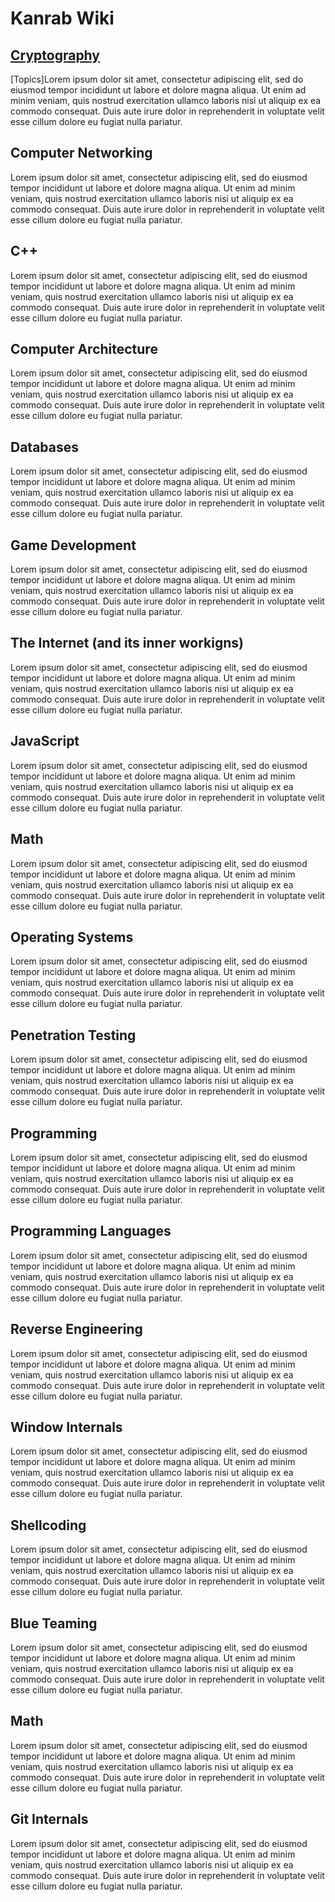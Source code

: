 # Kanrab Wiki


## [Cryptography](pages/Cryptography/Topics.md)

[Topics]Lorem ipsum dolor sit amet, consectetur adipiscing elit, sed do eiusmod tempor incididunt ut labore 
et dolore magna aliqua. Ut enim ad minim veniam, quis nostrud exercitation ullamco laboris nisi ut aliquip 
ex ea commodo consequat. Duis aute irure dolor in reprehenderit in voluptate velit esse cillum dolore eu fugiat nulla pariatur.

## Computer Networking

Lorem ipsum dolor sit amet, consectetur adipiscing elit, sed do eiusmod tempor incididunt ut labore 
et dolore magna aliqua. Ut enim ad minim veniam, quis nostrud exercitation ullamco laboris nisi ut aliquip 
ex ea commodo consequat. Duis aute irure dolor in reprehenderit in voluptate velit esse cillum dolore eu fugiat nulla pariatur.

## C++

Lorem ipsum dolor sit amet, consectetur adipiscing elit, sed do eiusmod tempor incididunt ut labore 
et dolore magna aliqua. Ut enim ad minim veniam, quis nostrud exercitation ullamco laboris nisi ut aliquip 
ex ea commodo consequat. Duis aute irure dolor in reprehenderit in voluptate velit esse cillum dolore eu fugiat nulla pariatur.

## Computer Architecture

Lorem ipsum dolor sit amet, consectetur adipiscing elit, sed do eiusmod tempor incididunt ut labore 
et dolore magna aliqua. Ut enim ad minim veniam, quis nostrud exercitation ullamco laboris nisi ut aliquip 
ex ea commodo consequat. Duis aute irure dolor in reprehenderit in voluptate velit esse cillum dolore eu fugiat nulla pariatur.

## Databases

Lorem ipsum dolor sit amet, consectetur adipiscing elit, sed do eiusmod tempor incididunt ut labore 
et dolore magna aliqua. Ut enim ad minim veniam, quis nostrud exercitation ullamco laboris nisi ut aliquip 
ex ea commodo consequat. Duis aute irure dolor in reprehenderit in voluptate velit esse cillum dolore eu fugiat nulla pariatur.

## Game Development

Lorem ipsum dolor sit amet, consectetur adipiscing elit, sed do eiusmod tempor incididunt ut labore 
et dolore magna aliqua. Ut enim ad minim veniam, quis nostrud exercitation ullamco laboris nisi ut aliquip 
ex ea commodo consequat. Duis aute irure dolor in reprehenderit in voluptate velit esse cillum dolore eu fugiat nulla pariatur.

## The Internet (and its inner workigns)

Lorem ipsum dolor sit amet, consectetur adipiscing elit, sed do eiusmod tempor incididunt ut labore 
et dolore magna aliqua. Ut enim ad minim veniam, quis nostrud exercitation ullamco laboris nisi ut aliquip 
ex ea commodo consequat. Duis aute irure dolor in reprehenderit in voluptate velit esse cillum dolore eu fugiat nulla pariatur.

## JavaScript

Lorem ipsum dolor sit amet, consectetur adipiscing elit, sed do eiusmod tempor incididunt ut labore 
et dolore magna aliqua. Ut enim ad minim veniam, quis nostrud exercitation ullamco laboris nisi ut aliquip 
ex ea commodo consequat. Duis aute irure dolor in reprehenderit in voluptate velit esse cillum dolore eu fugiat nulla pariatur.

## Math

Lorem ipsum dolor sit amet, consectetur adipiscing elit, sed do eiusmod tempor incididunt ut labore 
et dolore magna aliqua. Ut enim ad minim veniam, quis nostrud exercitation ullamco laboris nisi ut aliquip 
ex ea commodo consequat. Duis aute irure dolor in reprehenderit in voluptate velit esse cillum dolore eu fugiat nulla pariatur.

## Operating Systems

Lorem ipsum dolor sit amet, consectetur adipiscing elit, sed do eiusmod tempor incididunt ut labore 
et dolore magna aliqua. Ut enim ad minim veniam, quis nostrud exercitation ullamco laboris nisi ut aliquip 
ex ea commodo consequat. Duis aute irure dolor in reprehenderit in voluptate velit esse cillum dolore eu fugiat nulla pariatur.

## Penetration Testing

Lorem ipsum dolor sit amet, consectetur adipiscing elit, sed do eiusmod tempor incididunt ut labore 
et dolore magna aliqua. Ut enim ad minim veniam, quis nostrud exercitation ullamco laboris nisi ut aliquip 
ex ea commodo consequat. Duis aute irure dolor in reprehenderit in voluptate velit esse cillum dolore eu fugiat nulla pariatur.

## Programming

Lorem ipsum dolor sit amet, consectetur adipiscing elit, sed do eiusmod tempor incididunt ut labore 
et dolore magna aliqua. Ut enim ad minim veniam, quis nostrud exercitation ullamco laboris nisi ut aliquip 
ex ea commodo consequat. Duis aute irure dolor in reprehenderit in voluptate velit esse cillum dolore eu fugiat nulla pariatur.

## Programming Languages

Lorem ipsum dolor sit amet, consectetur adipiscing elit, sed do eiusmod tempor incididunt ut labore 
et dolore magna aliqua. Ut enim ad minim veniam, quis nostrud exercitation ullamco laboris nisi ut aliquip 
ex ea commodo consequat. Duis aute irure dolor in reprehenderit in voluptate velit esse cillum dolore eu fugiat nulla pariatur.

## Reverse Engineering

Lorem ipsum dolor sit amet, consectetur adipiscing elit, sed do eiusmod tempor incididunt ut labore 
et dolore magna aliqua. Ut enim ad minim veniam, quis nostrud exercitation ullamco laboris nisi ut aliquip 
ex ea commodo consequat. Duis aute irure dolor in reprehenderit in voluptate velit esse cillum dolore eu fugiat nulla pariatur.

## Window Internals

Lorem ipsum dolor sit amet, consectetur adipiscing elit, sed do eiusmod tempor incididunt ut labore 
et dolore magna aliqua. Ut enim ad minim veniam, quis nostrud exercitation ullamco laboris nisi ut aliquip 
ex ea commodo consequat. Duis aute irure dolor in reprehenderit in voluptate velit esse cillum dolore eu fugiat nulla pariatur.

## Shellcoding

Lorem ipsum dolor sit amet, consectetur adipiscing elit, sed do eiusmod tempor incididunt ut labore 
et dolore magna aliqua. Ut enim ad minim veniam, quis nostrud exercitation ullamco laboris nisi ut aliquip 
ex ea commodo consequat. Duis aute irure dolor in reprehenderit in voluptate velit esse cillum dolore eu fugiat nulla pariatur.

## Blue Teaming

Lorem ipsum dolor sit amet, consectetur adipiscing elit, sed do eiusmod tempor incididunt ut labore 
et dolore magna aliqua. Ut enim ad minim veniam, quis nostrud exercitation ullamco laboris nisi ut aliquip 
ex ea commodo consequat. Duis aute irure dolor in reprehenderit in voluptate velit esse cillum dolore eu fugiat nulla pariatur.

## Math

Lorem ipsum dolor sit amet, consectetur adipiscing elit, sed do eiusmod tempor incididunt ut labore 
et dolore magna aliqua. Ut enim ad minim veniam, quis nostrud exercitation ullamco laboris nisi ut aliquip 
ex ea commodo consequat. Duis aute irure dolor in reprehenderit in voluptate velit esse cillum dolore eu fugiat nulla pariatur.

## Git Internals

Lorem ipsum dolor sit amet, consectetur adipiscing elit, sed do eiusmod tempor incididunt ut labore 
et dolore magna aliqua. Ut enim ad minim veniam, quis nostrud exercitation ullamco laboris nisi ut aliquip 
ex ea commodo consequat. Duis aute irure dolor in reprehenderit in voluptate velit esse cillum dolore eu fugiat nulla pariatur.

